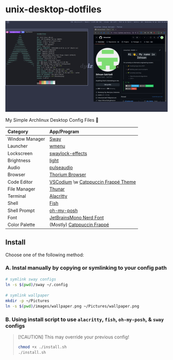 # unix-desktop-dotfiles

![Preview](preview.png)

My Simple Archlinux Desktop Config Files 🍚

| Category       | App/Program                                                                             |
| :------------- | :-------------------------------------------------------------------------------------- |
| Window Manager | [Sway](https://swaywm.org/)                                                             |
| Launcher       | [wmenu](https://github.com/dixonwille/wmenu)                                            |
| Lockscreen     | [swaylock-effects](https://github.com/mortie/swaylock-effects)                          |
| Brightness     | [light](https://gitlab.com/dpeukert/light)                                              |
| Audio          | [pulseaudio](https://archlinux.org/packages/?name=pulseaudio)                           |
| Browser        | [Thorium Browser](https://thorium.rocks/)                                               |
| Code Editor    | [VSCodium](https://vscodium.com/) \w [Catppuccin Frappé Theme](https://catppuccin.com/) |
| File Manager   | [Thunar](https://docs.xfce.org/xfce/thunar/start)                                       |
| Terminal       | [Alacritty](https://github.com/alacritty/alacritty)                                     |
| Shell          | [Fish](https://fishshell.com/)                                                          |
| Shell Prompt   | [oh-my-posh](https://ohmyposh.dev/)                                                     |
| Font           | [JetBrainsMono Nerd Font](https://www.nerdfonts.com/font-downloads)                     |
| Color Palette  | (Mostly) [Catppuccin Frappé](https://catppuccin.com/palette/)                           |

## Install

Choose one of the following method:

### A. Instal manually by copying or symlinking to your config path

```sh
# symlink sway configs
ln -s $(pwd)/sway ~/.config

# symlink wallpaper
mkdir -p ~/Pictures
ln -s $(pwd)/images/wallpaper.png ~/Pictures/wallpaper.png
```

### B. Using install script to use `alacritty`, `fish`, `oh-my-posh`, & `sway` configs

> [!CAUTION] This may override your previous config!
>
> ```sh
> chmod +x ./install.sh
> ./install.sh
> ```
